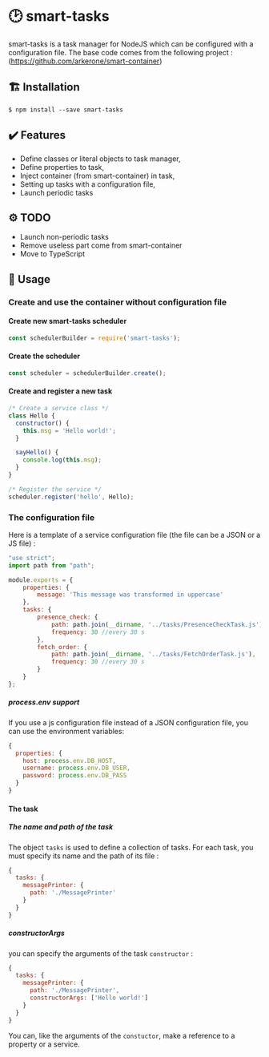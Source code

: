# 🕑 smart-tasks

  smart-tasks is a task manager for NodeJS which can be configured with a configuration file.
  The base code comes from the following project : (https://github.com/arkerone/smart-container)

## 🏗️ Installation
```
$ npm install --save smart-tasks
```

## ✔️ Features

  * Define classes or literal objects to task manager,
  * Define properties to task,
  * Inject container (from smart-container) in task,
  * Setting up tasks with a configuration file,
  * Launch periodic tasks  

## ⚙️ TODO
 * Launch non-periodic tasks
 * Remove useless part come from smart-container
 * Move to TypeScript 

## 🤖 Usage

### Create and use the container without configuration file

#### Create new smart-tasks scheduler
```js
const schedulerBuilder = require('smart-tasks');
```

#### Create the scheduler
```js
const scheduler = schedulerBuilder.create();
```

#### Create and register a new task
```js
/* Create a service class */
class Hello {
  constructor() {
    this.msg = 'Hello world!';
  }

  sayHello() {
    console.log(this.msg);
  }
}

/* Register the service */
scheduler.register('hello', Hello);
```

### The configuration file
Here is a template of a service configuration file (the file can be a JSON or a JS file) :

```js
"use strict";
import path from "path";

module.exports = {
    properties: {
        message: 'This message was transformed in uppercase'
    },
    tasks: {
        presence_check: {
            path: path.join(__dirname, '../tasks/PresenceCheckTask.js'),
            frequency: 30 //every 30 s 
        },
        fetch_order: {
            path: path.join(__dirname, '../tasks/FetchOrderTask.js'),
            frequency: 30 //every 30 s  
        }
    }
};
```
##### process.env support
If you use a js configuration file instead of a JSON configuration file, you can use the environment variables:
```js
{
  properties: {
    host: process.env.DB_HOST,
    username: process.env.DB_USER,
    password: process.env.DB_PASS
  }
}
```
#### The task
##### The name and path of the task
The object `tasks` is used to define a collection of tasks. For each task, you must specify its name and the path of its file :
```js
{
  tasks: {
    messagePrinter: {
      path: './MessagePrinter'
    }
  }
}
```
##### constructorArgs
you can specify the arguments of the task `constructor` :
```js
{
  tasks: {
    messagePrinter: {
      path: './MessagePrinter',
      constructorArgs: ['Hello world!']
    }
  }
}
```

You can, like the arguments of the `constuctor`, make a reference to a property or a service.
